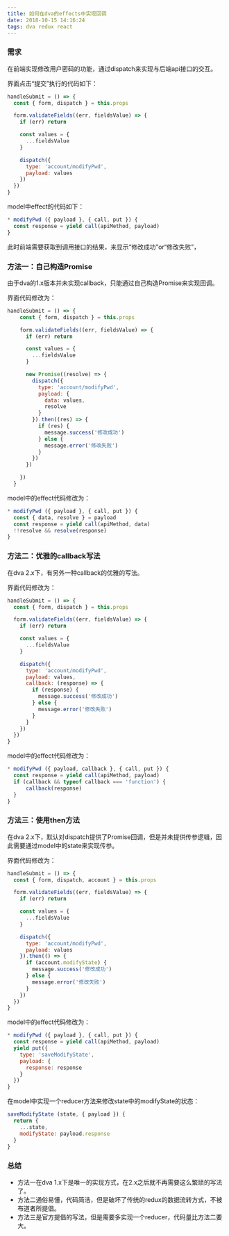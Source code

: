 ```yaml
---
title: 如何在dva的effects中实现回调
date: 2018-10-15 14:16:24
tags: dva redux react
---
```

### 需求
在前端实现修改用户密码的功能，通过dispatch来实现与后端api接口的交互。

界面点击“提交”执行的代码如下：
``` js
handleSubmit = () => {
  const { form, dispatch } = this.props

  form.validateFields((err, fieldsValue) => {
    if (err) return

    const values = {
      ...fieldsValue
    }

    dispatch({
      type: 'account/modifyPwd',
      payload: values
    })
  })
}
```
model中effect的代码如下：
``` js
* modifyPwd ({ payload }, { call, put }) {
  const response = yield call(apiMethod, payload)
}
```
此时前端需要获取到调用接口的结果，来显示“修改成功”or“修改失败”，

### 方法一：自己构造Promise
由于dva的1.x版本并未实现callback，只能通过自己构造Promise来实现回调。

界面代码修改为：
``` js
handleSubmit = () => {
    const { form, dispatch } = this.props

    form.validateFields((err, fieldsValue) => {
      if (err) return

      const values = {
        ...fieldsValue
      }

      new Promise((resolve) => {
        dispatch({
          type: 'account/modifyPwd',
          payload: {
            data: values,
            resolve
          }
        }).then((res) => {
          if (res) {
            message.success('修改成功')
          } else {
            message.error('修改失败')
          }
        })
      })

    })
  }
```

model中的effect代码修改为：
``` js
* modifyPwd ({ payload }, { call, put }) {
  const { data, resolve } = payload
  const response = yield call(apiMethod, data)
  !!resolve && resolve(response)
}
```

### 方法二：优雅的callback写法
在dva 2.x下，有另外一种callback的优雅的写法。

界面代码修改为：
``` js
handleSubmit = () => {
  const { form, dispatch } = this.props

  form.validateFields((err, fieldsValue) => {
    if (err) return

    const values = {
      ...fieldsValue
    }

    dispatch({
      type: 'account/modifyPwd',
      payload: values,
      callback: (response) => {
        if (response) {
          message.success('修改成功')
        } else {
          message.error('修改失败')
        }
      }
    })
  })
}
```

model中的effect代码修改为：
``` js
* modifyPwd ({ payload, callback }, { call, put }) {
  const response = yield call(apiMethod, payload)
  if (callback && typeof callback === 'function') {
      callback(response)
  }
}
```

### 方法三：使用then方法
在dva 2.x下，默认对dispatch提供了Promise回调，但是并未提供传参逻辑，因此需要通过model中的state来实现传参。

界面代码修改为：
``` js
handleSubmit = () => {
  const { form, dispatch, account } = this.props

  form.validateFields((err, fieldsValue) => {
    if (err) return

    const values = {
      ...fieldsValue
    }

    dispatch({
      type: 'account/modifyPwd',
      payload: values
    }).then(() => {
      if (account.modifyState) {
        message.success('修改成功')
      } else {
        message.error('修改失败')
      }
    })
  })
}
```

model中的effect代码修改为：
``` js
* modifyPwd ({ payload }, { call, put }) {
  const response = yield call(apiMethod, payload)
  yield put({
    type: 'saveModifyState',
    payload: {
      response: response
    }
  })
}
```
在model中实现一个reducer方法来修改state中的modifyState的状态：
``` js
saveModifyState (state, { payload }) {
  return {
    ...state,
    modifyState: payload.response
  }
}
```

### 总结
* 方法一在dva 1.x下是唯一的实现方式，在2.x之后就不再需要这么繁琐的写法了。
* 方法二通俗易懂，代码简洁，但是破坏了传统的redux的数据流转方式，不被布道者所提倡。
* 方法三是官方提倡的写法，但是需要多实现一个reducer，代码量比方法二要大。
